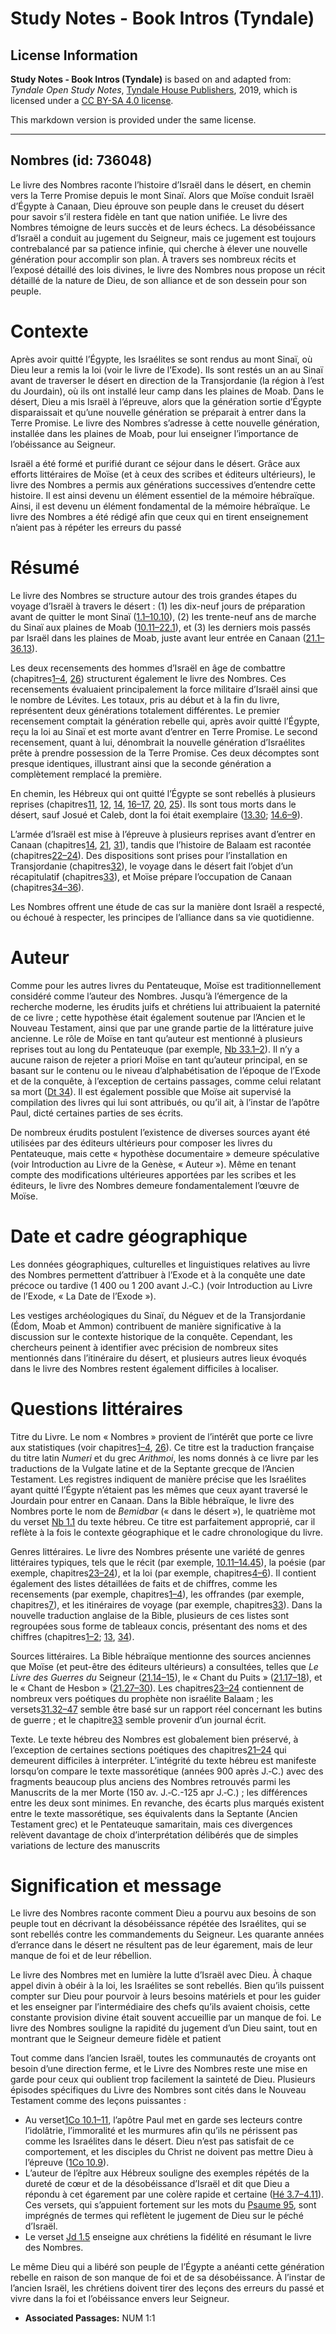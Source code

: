 # Study Notes - Book Intros (Tyndale)

## License Information

**Study Notes - Book Intros (Tyndale)** is based on and adapted from: _Tyndale Open Study Notes_, [Tyndale House Publishers](https://tyndaleopenresources.com/), 2019, which is licensed under a [CC BY-SA 4.0 license](https://creativecommons.org/licenses/by-sa/4.0/legalcode.en).

This markdown version is provided under the same license.



--------------------------------

## Nombres (id: 736048)

Le livre des Nombres raconte l’histoire d’Israël dans le désert, en chemin vers la Terre Promise depuis le mont Sinaï. Alors que Moïse conduit Israël d’Égypte à Canaan, Dieu éprouve son peuple dans le creuset du désert pour savoir s’il restera fidèle en tant que nation unifiée. Le livre des Nombres témoigne de leurs succès et de leurs échecs. La désobéissance d’Israël a conduit au jugement du Seigneur, mais ce jugement est toujours contrebalancé par sa patience infinie, qui cherche à élever une nouvelle génération pour accomplir son plan. À travers ses nombreux récits et l’exposé détaillé des lois divines, le livre des Nombres nous propose un récit détaillé de la nature de Dieu, de son alliance et de son dessein pour son peuple.

Contexte
========

Après avoir quitté l’Égypte, les Israélites se sont rendus au mont Sinaï, où Dieu leur a remis la loi (voir le livre de l’Exode). Ils sont restés un an au Sinaï avant de traverser le désert en direction de la Transjordanie (la région à l’est du Jourdain), où ils ont installé leur camp dans les plaines de Moab. Dans le désert, Dieu a mis Israël à l’épreuve, alors que la génération sortie d’Égypte disparaissait et qu’une nouvelle génération se préparait à entrer dans la Terre Promise. Le livre des Nombres s’adresse à cette nouvelle génération, installée dans les plaines de Moab, pour lui enseigner l’importance de l’obéissance au Seigneur.

Israël a été formé et purifié durant ce séjour dans le désert. Grâce aux efforts littéraires de Moïse (et à ceux des scribes et éditeurs ultérieurs), le livre des Nombres a permis aux générations successives d’entendre cette histoire. Il est ainsi devenu un élément essentiel de la mémoire hébraïque. Ainsi, il est devenu un élément fondamental de la mémoire hébraïque. Le livre des Nombres a été rédigé afin que ceux qui en tirent enseignement n’aient pas à répéter les erreurs du passé

Résumé
======

Le livre des Nombres se structure autour des trois grandes étapes du voyage d’Israël à travers le désert : (1\) les dix\-neuf jours de préparation avant de quitter le mont Sinaï ([1\.1–10\.10](https://ref.ly/Num1:1-Num10:10)), (2\) les trente\-neuf ans de marche du Sinaï aux plaines de Moab ([10\.11–22\.1](https://ref.ly/Num10:11-Num22:1)), et (3\) les derniers mois passés par Israël dans les plaines de Moab, juste avant leur entrée en Canaan ([21\.1–36\.13](https://ref.ly/Num21:1-Num36:13)).

Les deux recensements des hommes d’Israël en âge de combattre (chapitres[1–4](https://ref.ly/Num1:1-Num4:49), [26](https://ref.ly/Num26:1-Num26:65)) structurent également le livre des Nombres. Ces recensements évaluaient principalement la force militaire d’Israël ainsi que le nombre de Lévites. Les totaux, pris au début et à la fin du livre, représentent deux générations totalement différentes. Le premier recensement comptait la génération rebelle qui, après avoir quitté l’Égypte, reçu la loi au Sinaï et est morte avant d’entrer en Terre Promise. Le second recensement, quant à lui, dénombrait la nouvelle génération d’Israélites prête à prendre possession de la Terre Promise. Ces deux décomptes sont presque identiques, illustrant ainsi que la seconde génération a complètement remplacé la première.

En chemin, les Hébreux qui ont quitté l’Égypte se sont rebellés à plusieurs reprises (chapitres[11](https://ref.ly/Num11:1-Num11:35), [12](https://ref.ly/Num12:1-Num12:16), [14](https://ref.ly/Num14:1-Num14:45), [16–17](https://ref.ly/Num16:1-Num17:13), [20](https://ref.ly/Num20:1-Num20:29), [25](https://ref.ly/Num25:1-Num25:18)). Ils sont tous morts dans le désert, sauf Josué et Caleb, dont la foi était exemplaire ([13\.30](https://ref.ly/Num13:30); [14\.6–9](https://ref.ly/Num14:6-Num14:9)).

L’armée d’Israël est mise à l’épreuve à plusieurs reprises avant d’entrer en Canaan (chapitres[14](https://ref.ly/Num14:1-Num14:45), [21](https://ref.ly/Num21:1-Num21:35), [31](https://ref.ly/Num31:1-Num31:54)), tandis que l’histoire de Balaam est racontée (chapitres[22–24](https://ref.ly/Num22:1-Num24:25)). Des dispositions sont prises pour l’installation en Transjordanie (chapitres[32](https://ref.ly/Num32:1-Num32:42)), le voyage dans le désert fait l’objet d’un récapitulatif (chapitres[33](https://ref.ly/Num33:1-Num33:56)), et Moïse prépare l’occupation de Canaan (chapitres[34–36](https://ref.ly/Num34:1-Num36:13)).

Les Nombres offrent une étude de cas sur la manière dont Israël a respecté, ou échoué à respecter, les principes de l’alliance dans sa vie quotidienne.

Auteur
======

Comme pour les autres livres du Pentateuque, Moïse est traditionnellement considéré comme l’auteur des Nombres. Jusqu’à l’émergence de la recherche moderne, les érudits juifs et chrétiens lui attribuaient la paternité de ce livre ; cette hypothèse était également soutenue par l’Ancien et le Nouveau Testament, ainsi que par une grande partie de la littérature juive ancienne. Le rôle de Moïse en tant qu’auteur est mentionné à plusieurs reprises tout au long du Pentateuque (par exemple, [Nb 33\.1–2](https://ref.ly/Num33:1-Num33:2)). Il n’y a aucune raison de rejeter a priori Moïse en tant qu’auteur principal, en se basant sur le contenu ou le niveau d’alphabétisation de l’époque de l’Exode et de la conquête, à l’exception de certains passages, comme celui relatant sa mort ([Dt 34](https://ref.ly/Deut34:1-Deut34:12)). Il est également possible que Moïse ait supervisé la compilation des livres qui lui sont attribués, ou qu’il ait, à l’instar de l’apôtre Paul, dicté certaines parties de ses écrits.

De nombreux érudits postulent l’existence de diverses sources ayant été utilisées par des éditeurs ultérieurs pour composer les livres du Pentateuque, mais cette « hypothèse documentaire » demeure spéculative (voir Introduction au Livre de la Genèse, « Auteur »). Même en tenant compte des modifications ultérieures apportées par les scribes et les éditeurs, le livre des Nombres demeure fondamentalement l’œuvre de Moïse.

Date et cadre géographique
==========================

Les données géographiques, culturelles et linguistiques relatives au livre des Nombres permettent d’attribuer à l’Exode et à la conquête une date précoce ou tardive (1 400 ou 1 200 avant J.‑C.) (voir Introduction au Livre de l’Exode, « La Date de l’Exode »).

Les vestiges archéologiques du Sinaï, du Néguev et de la Transjordanie (Édom, Moab et Ammon) contribuent de manière significative à la discussion sur le contexte historique de la conquête. Cependant, les chercheurs peinent à identifier avec précision de nombreux sites mentionnés dans l’itinéraire du désert, et plusieurs autres lieux évoqués dans le livre des Nombres restent également difficiles à localiser.

Questions littéraires
=====================

Titre du Livre. Le nom « Nombres » provient de l’intérêt que porte ce livre aux statistiques (voir chapitres[1–4](https://ref.ly/Num1:1-Num4:49), [26](https://ref.ly/Num26:1-Num26:65)). Ce titre est la traduction française du titre latin *Numeri* et du grec *Arithmoi*, les noms donnés à ce livre par les traductions de la Vulgate latine et de la Septante grecque de l’Ancien Testament. Les registres indiquent de manière précise que les Israélites ayant quitté l’Égypte n’étaient pas les mêmes que ceux ayant traversé le Jourdain pour entrer en Canaan. Dans la Bible hébraïque, le livre des Nombres porte le nom de *Bemidbar* (« dans le désert »), le quatrième mot du verset [Nb 1\.1](https://ref.ly/Num1:1) du texte hébreu. Ce titre est parfaitement approprié, car il reflète à la fois le contexte géographique et le cadre chronologique du livre. 

Genres littéraires. Le livre des Nombres présente une variété de genres littéraires typiques, tels que le récit (par exemple, [10\.11–14\.45](https://ref.ly/Num10:11-Num14:45)), la poésie (par exemple, chapitres[23–24](https://ref.ly/Num23:1-Num24:25)), et la loi (par exemple, chapitres[4–6](https://ref.ly/Num4:1-Num6:27)). Il contient également des listes détaillées de faits et de chiffres, comme les recensements (par exemple, chapitres[1–4](https://ref.ly/Num1:1-Num4:49)), les offrandes (par exemple, chapitres[7](https://ref.ly/Num7:1-Num7:89)), et les itinéraires de voyage (par exemple, chapitres[33](https://ref.ly/Num33:1-Num33:56)). Dans la nouvelle traduction anglaise de la Bible, plusieurs de ces listes sont regroupées sous forme de tableaux concis, présentant des noms et des chiffres (chapitres[1–2](https://ref.ly/Num1:1-Num2:34); [13](https://ref.ly/Num13:1-Num13:33), [34](https://ref.ly/Num34:1-Num34:29)).

Sources littéraires. La Bible hébraïque mentionne des sources anciennes que Moïse (et peut\-être des éditeurs ultérieurs) a consultées, telles que *Le Livre des Guerres du* Seigneur ([21\.14–15](https://ref.ly/Num21:14-Num21:15)), le « Chant du Puits » ([21\.17–18](https://ref.ly/Num21:17-Num21:18)), et le « Chant de Hesbon » ([21\.27–30](https://ref.ly/Num21:27-Num21:30)). Les chapitres[23–24](https://ref.ly/Num23:1-Num24:25) contiennent de nombreux vers poétiques du prophète non israélite Balaam ; les versets[31\.32–47](https://ref.ly/Num31:32-Num31:47) semble être basé sur un rapport réel concernant les butins de guerre ; et le chapitre[33](https://ref.ly/Num33:1-Num33:56) semble provenir d’un journal écrit.

Texte. Le texte hébreu des Nombres est globalement bien préservé, à l’exception de certaines sections poétiques des chapitres[21–24](https://ref.ly/Num21:1-Num24:25) qui demeurent difficiles à interpréter. L’intégrité du texte hébreu est manifeste lorsqu’on compare le texte massorétique (années 900 après J.‑C.) avec des fragments beaucoup plus anciens des Nombres retrouvés parmi les Manuscrits de la mer Morte (150 av. J.‑C.\-125 apr J.‑C.) ; les différences entre les deux sont minimes. En revanche, des écarts plus marqués existent entre le texte massorétique, ses équivalents dans la Septante (Ancien Testament grec) et le Pentateuque samaritain, mais ces divergences relèvent davantage de choix d’interprétation délibérés que de simples variations de lecture des manuscrits

Signification et message
========================

Le livre des Nombres raconte comment Dieu a pourvu aux besoins de son peuple tout en décrivant la désobéissance répétée des Israélites, qui se sont rebellés contre les commandements du Seigneur. Les quarante années d’errance dans le désert ne résultent pas de leur égarement, mais de leur manque de foi et de leur rébellion.

Le livre des Nombres met en lumière la lutte d’Israël avec Dieu. À chaque appel divin à obéir à la loi, les Israélites se sont rebellés. Bien qu’ils puissent compter sur Dieu pour pourvoir à leurs besoins matériels et pour les guider et les enseigner par l’intermédiaire des chefs qu’ils avaient choisis, cette constante provision divine était souvent accueillie par un manque de foi. Le livre des Nombres souligne la rapidité du jugement d’un Dieu saint, tout en montrant que le Seigneur demeure fidèle et patient

Tout comme dans l’ancien Israël, toutes les communautés de croyants ont besoin d’une direction ferme, et le Livre des Nombres reste une mise en garde pour ceux qui oublient trop facilement la sainteté de Dieu. Plusieurs épisodes spécifiques du Livre des Nombres sont cités dans le Nouveau Testament comme des leçons puissantes :

* Au verset[1Co 10\.1–11](https://ref.ly/1Cor10:1-1Cor10:11), l’apôtre Paul met en garde ses lecteurs contre l’idolâtrie, l’immoralité et les murmures afin qu’ils ne périssent pas comme les Israélites dans le désert. Dieu n’est pas satisfait de ce comportement, et les disciples du Christ ne doivent pas mettre Dieu à l’épreuve ([1Co 10\.9](https://ref.ly/1Cor10:9)).
* L’auteur de l’épître aux Hébreux souligne des exemples répétés de la dureté de cœur et de la désobéissance d’Israël et dit que Dieu a répondu à cet égarement par une colère rapide et certaine ([Hé 3\.7–4\.11](https://ref.ly/Heb3:7-Heb4:11)). Ces versets, qui s’appuient fortement sur les mots du [Psaume 95](https://ref.ly/Ps95:1-Ps95:11), sont imprégnés de termes qui reflètent le jugement de Dieu sur le péché d’Israël.
* Le verset [Jd 1\.5](https://ref.ly/Jude1:5) enseigne aux chrétiens la fidélité en résumant le livre des Nombres.

Le même Dieu qui a libéré son peuple de l’Égypte a anéanti cette génération rebelle en raison de son manque de foi et de sa désobéissance. À l’instar de l’ancien Israël, les chrétiens doivent tirer des leçons des erreurs du passé et vivre dans la foi et l’obéissance envers leur Seigneur.

* **Associated Passages:** NUM 1:1

